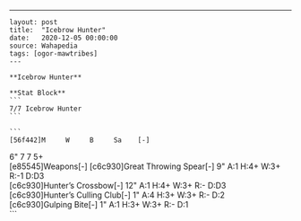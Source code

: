 ---
    layout: post
    title:  "Icebrow Hunter"
    date:   2020-12-05 00:00:00
    source: Wahapedia
    tags: [ogor-mawtribes]
    ---
    
    **Icebrow Hunter**
    
    **Stat Block**
    ```
    7/7 Icebrow Hunter
    ```
    
    ```
    [56f442]M     W     B     Sa    [-]
6"    7     7     5+    
[e85545]Weapons[-]
[c6c930]Great Throwing Spear[-]
9"     A:1    H:4+   W:3+   R:-1   D:D3  
[c6c930]Hunter’s Crossbow[-]
12"    A:1    H:4+   W:3+   R:-    D:D3  
[c6c930]Hunter’s Culling Club[-]
1"     A:4    H:3+   W:3+   R:-    D:2   
[c6c930]Gulping Bite[-]
1"     A:1    H:3+   W:3+   R:-    D:1   
    ```
    
    
    